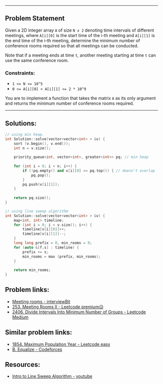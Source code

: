 
---

## Problem Statement

Given a 2D integer array `A` of size `N x 2` denoting time intervals of different meetings, where `A[i][0]` is the start time of the i-th meeting and `A[i][1]` is the end time of the i-th meeting, determine the minimum number of conference rooms required so that all meetings can be conducted. 

Note that if a meeting ends at time `t`, another meeting starting at time `t` can use the same conference room.

### Constraints:

- `1 <= N <= 10^5`
- `0 <= A[i][0] < A[i][1] <= 2 * 10^9`

You are to implement a function that takes the matrix `A` as its only argument and returns the minimum number of conference rooms required.

---
## Solutions: 
```c++
// using min heap.
int Solution::solve(vector<vector<int> > &v) {
    sort (v.begin(), v.end());
    int n = v.size();
    
    priority_queue<int, vector<int>, greater<int>> pq; // min heap
    
    for (int i = 0; i < n; i++) {
        if (!pq.empty() and v[i][0] >= pq.top()) { // doesn't overlap
            pq.pop();
        }       
        pq.push(v[i][1]);
    }
    
    return pq.size();
}

```
```c++
// using line sweep algorithm
int Solution::solve(vector<vector<int> > &v) {
    map<int, int> timeline;
    for (int i = 0; i < v.size(); i++) {
        timeline[v[i][0]]++;
        timeline[v[i][1]]--;
    }
    long long prefix = 0, min_rooms = 0;
    for (auto &[f,s] : timeline) {
        prefix += s;
        min_rooms = max (prefix, min_rooms);
    }
    
    return min_rooms;
}
```


## Problem **links**:
- [Meeting rooms - interviewBit](https://www.interviewbit.com/problems/meeting-rooms/)
- [253. Meeting Rooms II - Leetcode premium😥](https://leetcode.com/problems/meeting-rooms-ii/description/)
- [2406. Divide Intervals Into Minimum Number of Groups - Leetcode Medium](https://leetcode.com/problems/divide-intervals-into-minimum-number-of-groups/description/ "same as meeting room")
## Similar problem links:
- [1854. Maximum Population Year - Leetcode easy](https://leetcode.com/problems/maximum-population-year/ "Sweep Line algorithm")
- [B. Equalize - Codeforces](https://codeforces.com/contest/1928/problem/B "1928B Sweep Line algorithm")

## Resources:
- [Intro to Line Sweep Algorithm - youtube](https://www.youtube.com/watch?v=UVLO44wb67c)

